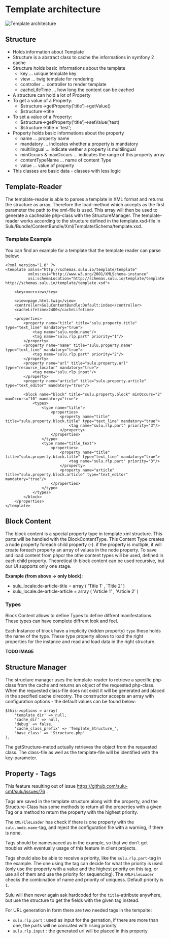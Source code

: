 # Template architecture

![Template architecture](https://raw.github.com/massiveart/sulu-docs/master/detail-specification/images/diagrams/structure_architecture.png)

## Structure

* Holds information about Template
* Structure is a abstract class to cache the informations in symfony 2 cache
* Structure holds basic informations about the template
  * key ... unique template key
  * view ... twig template for rendering
  * controller ... controller to render template
  * cacheLifeTime ... how long the content can be cached
* A structure can hold a lot of Property
* To get a value of a Property:
  * $structure->getProperty('title')->getValue()
  * $structure->title
* To set a value of a Property:
  * $structure->getProperty('title')->setValue('test)
  * $structure->title = 'test';
* Property holds basic informations about the property
  * name ... property name
  * mandatory ... indicates whether a property is mandatory
  * multilingual ... indicate wether a property is multilingual
  * minOccurs & maxOccurs ... indicates the range of this property array
  * contentTypeName ... name of content Type
  * value ... value of property
* This classes are basic data - classes with less logic

## Template-Reader
The template-reader is able to parses a template in XML format and returns the structure as array. Therefore the load-method which accepts as the first parameter the path to the xml-file is used. This array will then be used to generate a cacheable php-class with the StructureManager.
The template-reader works according to the structure defined in the template.xsd-file in Sulu/Bundle/ContentBundle/Xml/Template/Schema/template.xsd.

### Template Example
You can find an example for a template that the template reader can parse below:


```
<?xml version="1.0" ?>
<template xmlns="http://schemas.sulu.io/template/template"
          xmlns:xsi="http://www.w3.org/2001/XMLSchema-instance"
          xsi:schemaLocation="http://schemas.sulu.io/template/template http://schemas.sulu.io/template/template.xsd">

    <key>overview</key>

    <view>page.html.twig</view>
    <controller>SuluContentBundle:Default:index</controller>
    <cacheLifetime>2400</cacheLifetime>

    <properties>
        <property name="title" title="sulu.property.title" type="text_line" mandatory="true">
            <tag name="sulu.node.name"/>
            <tag name="sulu.rlp.part" priority="1"/>
        </property>
        <property name="name" title="sulu.property.name" type="text_line" mandatory="true">
            <tag name="sulu.rlp.part" priority="2"/>
        </property>
        <property name="url" title="sulu.property.url" type="resource_locator" mandatory="true">
            <tag name="sulu.rlp.input"/>
        </property>
        <property name="article" title="sulu.property.article" type="text_editor" mandatory="true"/>

        <block name="block" title="sulu.property.block" minOccurs="2" maxOccurs="10" mandatory="true">
        	<types>
        		<type name="title">
            		<properties>
                		<property name="title" title="sulu.property.block.title" type="text_line" mandatory="true">
             	       		<tag name="sulu.rlp.part" priority="3"/>
                		</property>
  	          		</properties>
  	          	</type>
        		<type name="title_text">
            		<properties>
                		<property name="title" title="sulu.property.block.title" type="text_line" mandatory="true">
             	       		<tag name="sulu.rlp.part" priority="3"/>
                		</property>
	                	<property name="article" title="sulu.property.block.article" type="text_editor" mandatory="true"/>
  	          		</properties>
  	          	</type>
  	     	</types>
        </block>
    </properties>
</template>

```

## Block Content
The block content is a special property type in template xml structure. This parts will be handled with the BlockContentType. This Content Type creates a node property foreach child property (<blockname>-<propertyname>). if the property is multiple, it will create foreach property an array of values in the node property. To save and load content from phpcr the othe content types will be used, defined in each child property. Theoretical th block content can be used recursive, but our UI supports only one stage.

__Example (from above -> only block)__:

* sulu_locale:de-article-title = array ( 'Title 1' , 'Title 2' )
* sulu_locale:de-article-article = array ( 'Article 1' , 'Article 2' )

### Types
Block Content allows to define Types to define diffrent manifestations. These types can have complete diffrent look and feel.

Each Instance of block have a implicity (hidden property) `type` these holds the name of the type. These type property allows to load the right properties for the instance and read and load data in the right structure.

__TODO IMAGE__

## Structure Manager
The structure manager uses the template-reader to retrieve a specific php-class from the cache and returns an object of the requested php-class. When the requested class-file does not exist it will be generated and placed in the specified cache direcotry. The constructor accepts an array with configuration options - the default values can be found below:

```
$this->options = array(
    'template_dir' => null,
    'cache_dir' => null,
    'debug' => false,
    'cache_class_prefix' => 'Template_Structure_',
    'base_class' => 'Structure.php'
);
```

The getStructure-metod actually retrieves the object from the requested class. The class-file as well as the template-file will be identified with the key-parameter.

## Property - Tags
This feature resulting out of issue https://github.com/sulu-cmf/sulu/issues/76 .

Tags are saved in the template structure along with the property, and the Structure-Class has some methods to return all the properties with a given Tag or a method to return the property with the highest priority.

The `XMLFileLoader` has check if there is one property with the `sulu.node.name`-tag, and reject the configuration file with a warning, if there is none.

Tags should be namespaced as in the example, so that we don't get troubles with eventually usage of this feature in client projects.

Tags should also be able to receive a priority, like the `sulu.rlp.part`-tag in the example. The one using the tag can decide for what the priority is used (only use the property with a value and the highest priority on this tag, or use all of them and use the priority for sequencing). The `XMLFileLoader` checks the combination of name and priority of uniquess. Default priority is `1`.

Sulu will then never again ask hardcoded for the `title`-attribute anywhere, but use the structure to get the fields with the given tag instead.

For URL generation in form there are two needed tags in the tempalte:

* `sulu.rlp.part` : used as input for the gernation, if there are more than one, the parts will ne concated with rising priority
* `sulu.rlp.input` : the generated url will be placed in this property


